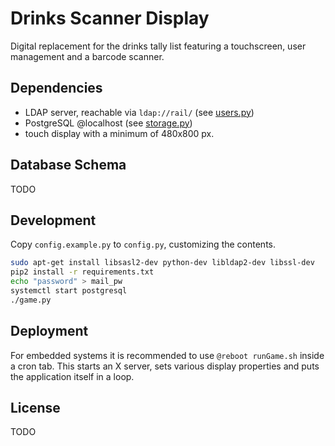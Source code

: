 # Drinks Scanner Display
Digital replacement for the drinks tally list featuring a touchscreen, user management and a barcode scanner.

## Dependencies
- LDAP server, reachable via `ldap://rail/` (see [users.py](drinks_scanner_display/users/users.py))
- PostgreSQL @localhost (see [storage.py](drinks_scanner_display/database/storage.py))
- touch display with a minimum of 480x800 px.

## Database Schema
TODO

## Development

Copy `config.example.py` to `config.py`, customizing the contents.

```bash
sudo apt-get install libsasl2-dev python-dev libldap2-dev libssl-dev
pip2 install -r requirements.txt
echo "password" > mail_pw
systemctl start postgresql
./game.py
```

## Deployment

For embedded systems it is recommended to use `@reboot runGame.sh` inside a cron tab.
This starts an X server, sets various display properties and puts the application itself in a loop.

## License
TODO
